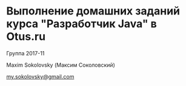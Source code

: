 # Выполнение домашних заданий курса  "Разработчик Java" в Otus.ru

Группа 2017-11

Maxim Sokolovsky (Максим Соколовский)

my.sokolovsky@gmail.com

